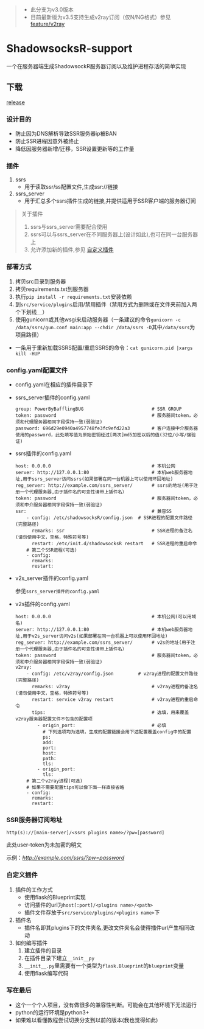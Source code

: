 > - 此分支为v3.0版本
> - 目前最新版为v3.5支持生成v2ray订阅（仅N/NG格式）参见[feature/v2ray](https://github.com/bafflingbug/ssrs/tree/feature/v2ray)

# ShadowsocksR-support
一个在服务器端生成ShadowsockR服务器订阅以及维护进程存活的简单实现

## 下载
[release](https://github.com/bafflingbug/ssrs/releases)

### 设计目的
- 防止因为DNS解析导致SSR服务器ip被BAN
- 防止SSR进程因意外被终止
- 降低因服务器新增/迁移，SSR设置更新等的工作量

### 插件
1. ssrs
    - 用于读取ssr/ss配置文件,生成ssr://链接
2. ssrs_server
    - 用于汇总多个ssrs插件生成的链接,并提供适用于SSR客户端的服务器订阅

> 关于插件
> 1. ssrs与ssrs_server需要配合使用
> 2. ssrs可以与ssrs_server在不同服务器上(设计如此),也可在同一台服务器上
> 3. 允许添加新的插件,参见 [自定义插件](#自定义插件)

### 部署方式
1. 拷贝src目录到服务器
2. 拷贝requirements.txt到服务器
3. 执行`pip install -r requirements.txt`安装依赖
4. 到`src/service/plugins`启用/禁用插件（禁用方式为删除或在文件夹前加入两个下划线`__`）
5. 使用gunicorn或其他wsgi来启动服务器（一条建议的命令`gunicorn -c /data/ssrs/gun.conf main:app --chdir /data/ssrs -D`其中`/data/ssrs`为项目路径）

- 一条用于重新加载SSRS配置/重启SSRS的命令：`cat gunicorn.pid |xargs kill -HUP`


### config.yaml配置文件
- config.yaml在相应的插件目录下

- ssrs_server插件的config.yaml
    ```
    group: PowerByBafflingBUG                         # SSR GROUP
    token: password                                   # 服务器间token，必须和代理服务器相同字段保持一致(弱验证)
    password: 696d29e0940a4957748fe3fc9efd22a3        # 客户连接中介服务器使用的password，此处填写值为原始密钥经过[两次]md5加密以后的值(32位/小写/强验证)
    ```

- ssrs插件的config.yaml
    ```
    host: 0.0.0.0                                     # 本机公网
    server: http://127.0.0.1:80                       # 本机web服务器地址,用于ssrs_server访问ssrs(如果部署在同一台机器上可以使用环回地址)
    reg_server: http://example.com/ssrs_server/       # ssrs的地址(用于注册一个代理服务器,由于插件名的可变性请带上插件名）
    token: password                                   # 服务器间token，必须和中介服务器相同字段保持一致(弱验证)
    ssr:                                              # 兼容SS
        - config: /etc/shadowsocksR/config.json  # SSR进程的配置文件路径(完整路径)
          remarks: ssr                                # SSR进程的备注名(请勿使用中文，空格，特殊符号等)
          restart: /etc/init.d/shadowsocksR restart   # SSR进程的重启命令
        # 第二个SSR进程(可选)
        - config:
          remarks:
          restart:
    ```

- v2s_server插件的config.yaml

   参见`ssrs_server插件的config.yaml`

- v2s插件的config.yaml

    ```
    host: 0.0.0.0                                     # 本机公网(可以用域名)
    server: http://127.0.0.1:80                       # 本机web服务器地址,用于v2s_server访问v2s(如果部署在同一台机器上可以使用环回地址)
    reg_server: http://example.com/ssrs_server/       # v2s的地址(用于注册一个代理服务器,由于插件名的可变性请带上插件名）
    token: password                                   # 服务器间token，必须和中介服务器相同字段保持一致(弱验证)
    v2ray:
        - config: /etc/v2ray/config.json         # v2ray进程的配置文件路径(完整路径)
          remarks: v2ray                              # v2ray进程的备注名(请勿使用中文，空格，特殊符号等)
          restart: service v2ray restart              # v2ray进程的重启命令
          tips:                                       # 选填，用来覆盖v2ray服务器配置文件不包含的配置项
            - origin_port:                            # 必填
              # 下列选项均为选填，生成的配置链接会用下述配置覆盖config中的配置
              ps:
              add:
              port:
              host:
              path:
              tls:
            - origin_port:
              tls:
        # 第二个v2ray进程(可选)
        # 如果不需要配置tips可以像下面一样直接省略
        - config:
          remarks:
          restart:
    ```
### SSR服务器订阅地址
`http(s)://[main-server]/<ssrs plugins name>/?pw=[password]`

此处user-token为未加密的明文

示例：*http://example.com/ssrs/?pw=password*

### 自定义插件
1. 插件的工作方式
    - 使用flask的Blueprint实现
    - 访问插件的url为`host[:port]/<plugins name>/<path>`
    - 插件文件存放于`src/service/plugins/<plugins name>`下
2. 插件名
    - 插件名即其plugins下的文件夹名,更改文件夹名会使得插件url产生相同改动
3. 如何编写插件
    1. 建立插件的目录
    2. 在插件目录下建立`__init__py`
    3. `__init__.py`里需要有一个类型为`flask.Blueprint`的`blueprint`变量
    4. 使用flask编写代码


### 写在最后
- 这个一个个人项目，没有做很多的兼容性判断。可能会在其他环境下无法运行
- python的运行环境是python3+
- 如果难以看懂教程尝试切换分支到以前的版本(我也觉得如此)
